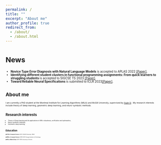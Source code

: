 ```yaml
---
permalink: /
title: ""
excerpt: "About me"
author_profile: true
redirect_from: 
  - /about/
  - /about.html
---
```

<!-- Chuqin Allen-Geng <small> - PhD student at McGill University / MILA <small> -->

# <small> News <small>
* <b>Novice Type Error Diagnosis with Natural Language Models</b> is accepted to APLAS 2022 <a href="[https](https://arxiv.org/abs/2210.03682):">[Paper]</a>.
* <b>Identifying different student clusters in functional programming assignments: From quick learners to struggling students	</b> is accepted to SIGCSE TS 2023 <a href="https:">[Paper]</a>.
* <b>Toward Reliable Neural Specifications</b> is submiited to ICLR 2023<a href="https:">[Paper]</a>.

# <small> About me <small>

I am currently a PhD student at the Montreal Institute for Learning Algorithms (MILA) and McGill University, supervised by [Xujie Si](https://www.cs.mcgill.ca/~xsi/) . My research interests include theory of deep learning, geometric deep learning, and neuro-symbolic methods.

# <small> Research interests <small>

* Theory of Deep learning and its applications in NN's robustness, verification and optimaztion;
* Neuro-symbolic methods;
* Geometric deep learning;



# <small> Education <small>

🎓 **PhD in Computer Science** (2021-)
  *McGill University / MILA*

🎓 **MSc in Computer Science** (2019-2021)
  *Georgia Institute of Technology*

🎓 **BSc in Math & Stats** (2011-2015)
  *University of Toronto*


